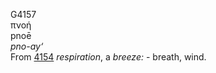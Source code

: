 G4157  
πνοή  
pnoē  
*pno-ay‘*  
From [4154](g4154) *respiration*, a *breeze:* - breath, wind.  

